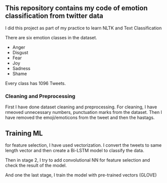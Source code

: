 ## This repository contains my code of emotion classification from twitter data

I did this project as part of my practice to learn NLTK and Text Classification

There are six emotion classes in the dataset.
- Anger
- Disgust
- Fear
- Joy
- Sadness
- Shame

Every class has 1096 Tweets. 

### Cleaning and Preprocessing

First I have done dataset cleaning and preprocessing. For cleaning, I have rmeoved unnecessary numbers, punctuation marks from the dataset.
Then I have removed the emoji/emoticons from the tweet and then the hastags.


## Training ML

for feature selection, I have used vectorization. I convert the tweets to same length vector and then create a Bi-LSTM model to classify the data.

Then in stage 2, I try to add convolutional NN for feature selection and check the result of the model.

And one the last stage, I train the model with pre-trained vectors (GLOVE)

